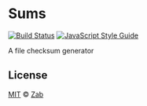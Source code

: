 # Sums

[![Build Status](https://travis-ci.org/zab/sums.svg?branch=master)](https://travis-ci.org/zab/sums)
[![JavaScript Style Guide](https://img.shields.io/badge/code%20style-standard-brightgreen.svg)](http://standardjs.com/)

A file checksum generator

## License

[MIT](license) © [Zab](https://zab.io)
